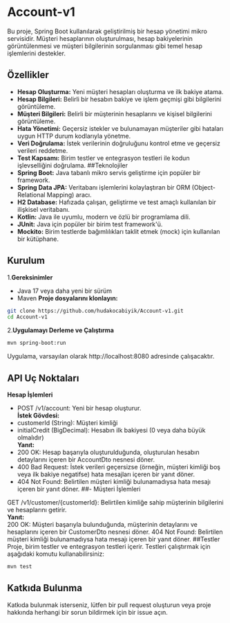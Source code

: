 # Account-v1

Bu proje, Spring Boot kullanılarak geliştirilmiş bir hesap yönetimi mikro servisidir. Müşteri hesaplarının oluşturulması, hesap bakiyelerinin görüntülenmesi ve müşteri bilgilerinin sorgulanması gibi temel hesap işlemlerini destekler.
## Özellikler
- **Hesap Oluşturma:** Yeni müşteri hesapları oluşturma ve ilk bakiye atama.
- **Hesap Bilgileri:** Belirli bir hesabın bakiye ve işlem geçmişi gibi bilgilerini görüntüleme.
- **Müşteri Bilgileri:** Belirli bir müşterinin hesaplarını ve kişisel bilgilerini görüntüleme.
- **Hata Yönetimi:** Geçersiz istekler ve bulunamayan müşteriler gibi hataları uygun HTTP durum kodlarıyla yönetme.
- **Veri Doğrulama:** İstek verilerinin doğruluğunu kontrol etme ve geçersiz verileri reddetme.
- **Test Kapsamı:** Birim testler ve entegrasyon testleri ile kodun işlevselliğini doğrulama.
##Teknolojiler
- **Spring Boot:** Java tabanlı mikro servis geliştirme için popüler bir framework.
- **Spring Data JPA:** Veritabanı işlemlerini kolaylaştıran bir ORM (Object-Relational Mapping) aracı.
- **H2 Database:** Hafızada çalışan, geliştirme ve test amaçlı kullanılan bir ilişkisel veritabanı.
- **Kotlin:** Java ile uyumlu, modern ve özlü bir programlama dili.
- **JUnit:** Java için popüler bir birim test framework'ü.
- **Mockito:** Birim testlerde bağımlılıkları taklit etmek (mock) için kullanılan bir kütüphane.

## Kurulum
 1.**Gereksinimler**
- Java 17 veya daha yeni bir sürüm
- Maven
**Proje dosyalarını klonlayın:**
```bash
git clone https://github.com/hudakocabiyik/Account-v1.git
cd Account-v1
```
2.**Uygulamayı Derleme ve Çalıştırma**
```bash
mvn spring-boot:run
```
Uygulama, varsayılan olarak http://localhost:8080 adresinde çalışacaktır.

## API Uç Noktaları
**Hesap İşlemleri**
- POST /v1/account: Yeni bir hesap oluşturur.  
**İstek Gövdesi:**  
- customerId (String): Müşteri kimliği
- initialCredit (BigDecimal): Hesabın ilk bakiyesi (0 veya daha büyük olmalıdır)  
 **Yanıt:**  
- 200 OK: Hesap başarıyla oluşturulduğunda, oluşturulan hesabın detaylarını içeren bir AccountDto nesnesi döner.
- 400 Bad Request: İstek verileri geçersizse (örneğin, müşteri kimliği boş veya ilk bakiye negatifse) hata mesajları içeren bir yanıt döner.
- 404 Not Found: Belirtilen müşteri kimliği bulunamadıysa hata mesajı içeren bir yanıt döner.
##- Müşteri İşlemleri

GET /v1/customer/{customerId}: Belirtilen kimliğe sahip müşterinin bilgilerini ve hesaplarını getirir.  
**Yanıt:**  
200 OK: Müşteri başarıyla bulunduğunda, müşterinin detaylarını ve hesaplarını içeren bir CustomerDto nesnesi döner.
404 Not Found: Belirtilen müşteri kimliği bulunamadıysa hata mesajı içeren bir yanıt döner.
##Testler
Proje, birim testler ve entegrasyon testleri içerir. Testleri çalıştırmak için aşağıdaki komutu kullanabilirsiniz:
```bash
mvn test
```
## Katkıda Bulunma
Katkıda bulunmak isterseniz, lütfen bir pull request oluşturun veya proje hakkında herhangi bir sorun bildirmek için bir issue açın.
